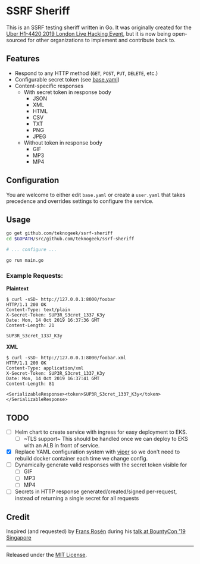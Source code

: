# SSRF Sheriff

This is an SSRF testing sheriff written in Go. It was originally created for the [Uber H1-4420 2019 London Live Hacking Event](https://www.hackerone.com/blog/london-called-hackers-answered-recapping-h1-4420), but it is now being open-sourced for other organizations to implement and contribute back to.

## Features

- Respond to any HTTP method (`GET`, `POST`, `PUT`, `DELETE`, etc.)
- Configurable secret token (see [base.yaml](config/base.yaml))
- Content-specific responses
  - With secret token in response body
    - JSON
    - XML
    - HTML
    - CSV
    - TXT
    - PNG
    - JPEG
  - Without token in response body
    - GIF
    - MP3
    - MP4

## Configuration

You are welcome to either edit `base.yaml` or create a `user.yaml` that takes precedence and 
overrides settings to configure the service.

## Usage

```bash
go get github.com/teknogeek/ssrf-sheriff
cd $GOPATH/src/github.com/teknogeek/ssrf-sheriff

# ... configure ...

go run main.go
```

### Example Requests:

**Plaintext**
```
$ curl -sSD- http://127.0.0.1:8000/foobar
HTTP/1.1 200 OK
Content-Type: text/plain
X-Secret-Token: SUP3R_S3cret_1337_K3y
Date: Mon, 14 Oct 2019 16:37:36 GMT
Content-Length: 21

SUP3R_S3cret_1337_K3y
```

**XML**
```
$ curl -sSD- http://127.0.0.1:8000/foobar.xml
HTTP/1.1 200 OK
Content-Type: application/xml
X-Secret-Token: SUP3R_S3cret_1337_K3y
Date: Mon, 14 Oct 2019 16:37:41 GMT
Content-Length: 81

<SerializableResponse><token>SUP3R_S3cret_1337_K3y</token></SerializableResponse>
```

## TODO

- [ ] Helm chart to create service with ingress for easy deployment to EKS.
  - [ ] ~TLS support~ This should be handled once we can deploy to EKS with an ALB in front of service.
- [x] Replace YAML configuration system with [viper](https://github.com/spf13/viper) so we don't need to rebuild docker container each time we change config.
- [ ] Dynamically generate valid responses with the secret token visible for
  - [ ] GIF
  - [ ] MP3
  - [ ] MP4
- [ ] Secrets in HTTP response generated/created/signed per-request, instead of returning a single secret for all requests

## Credit

Inspired (and requested) by [Frans Rosén](https://twitter.com/fransrosen) during his [talk at BountyCon '19 Singapore](https://speakerdeck.com/fransrosen/live-hacking-like-a-mvh-a-walkthrough-on-methodology-and-strategies-to-win-big?slide=49)

-----

Released under the [MIT License](LICENSE.txt).

